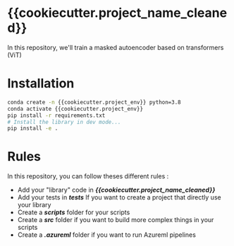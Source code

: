 # {{cookiecutter.project_name_cleaned}}

In this repository, we'll train a masked autoencoder based on transformers (ViT)


# Installation
```bash
conda create -n {{cookiecutter.project_env}} python=3.8
conda activate {{cookiecutter.project_env}}
pip install -r requirements.txt
# Install the library in dev mode...
pip install -e .
```

# Rules
In this repository, you can follow theses different rules : 
- Add your "library" code in ***{{cookiecutter.project_name_cleaned}}***
- Add your tests in ***tests***
If you want to create a project that directly use your library
- Create a ***scripts*** folder for your scripts
- Create a ***src*** folder if you want to build more complex things in your scripts
- Create a ***.azureml*** folder if you want to run Azureml pipelines


